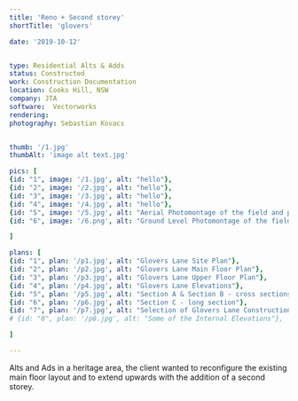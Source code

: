 ```yaml
---
title: 'Reno + Second storey'
shortTitle: 'glovers'

date: '2019-10-12'


type: Residential Alts & Adds
status: Constructed
work: Construction Documentation
location: Cooks Hill, NSW
company: JTA
software:  Vectorworks
rendering: 
photography: Sebastian Kovacs


thumb: '/1.jpg'
thumbAlt: 'image alt text.jpg'

pics: [
{id: "1", image: '/1.jpg', alt: "hello"},
{id: "2", image: '/2.jpg', alt: "hello"},
{id: "3", image: '/3.jpg', alt: "hello"},
{id: "4", image: '/4.jpg', alt: "hello"},
{id: "5", image: '/5.jpg', alt: "Aerial Photomontage of the field and proposed"},
{id: "6", image: '/6.png', alt: "Ground Level Photomontage of the field and proposed facility building"}

]

plans: [
{id: "1", plan: '/p1.jpg', alt: "Glovers Lane Site Plan"},
{id: "2", plan: '/p2.jpg', alt: "Glovers Lane Main Floor Plan"},
{id: "3", plan: '/p3.jpg', alt: "Glovers Lane Upper Floor Plan"},
{id: "4", plan: '/p4.jpg', alt: "Glovers Lane Elevations"},
{id: "5", plan: '/p5.jpg', alt: "Section A & Section B - cross sections"},
{id: "6", plan: '/p6.jpg', alt: "Section C - long section"},
{id: "7", plan: '/p7.jpg', alt: "Selection of Glovers Lane Construction Details"},
# {id: "8", plan: '/p8.jpg', alt: "Some of the Internal Elevations"},

]

---
```


Alts and Ads in a heritage area, the client wanted to reconfigure the existing main floor layout and to extend upwards with the addition of a second storey.
